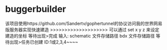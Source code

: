 # buggerbuilder
该项目使用https://github.com/Sandertv/gophertunnel的协议访问我的世界网易版服务器实现快速建造 >>>>>>>>>>>>>>>>>>>> 可以通过 set x y z 来设定建造的坐标 等待出现>完成 输入: schematic 文件存储路径 bdx 文件存储路径 等待出现>任务已创建 ID:1或2,3,4~~~~
